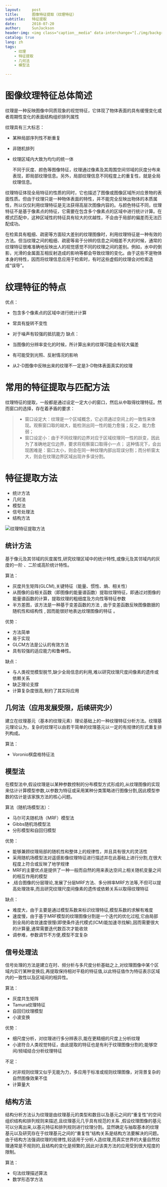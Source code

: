 ```yaml
---
layout:     post
title:      图像特征提取（纹理特征）
subtitle:   特征提取
date:       2018-07-20
author:     SunJackson
header-img: <img class="caption__media" data-interchange="[./img/background0.jpg,(small)], [./img/background0.jpg, (medium)], [./img/background0.jpg, (large)]">
catalog: true
lang: zh
tags:
    - 纹理
    - 特征提取
    - 几何法
    - 模型法

---
```



图像纹理特征总体简述
==

纹理是一种反映图像中同质现象的视觉特征，它体现了物体表面的具有缓慢变化或者周期性变化的表面结构组织排列属性

纹理具有三大标志：

- 某种局部序列性不断重复
- 非随机排列
- 纹理区域内大致为均匀的统一体


    不同于灰度、颜色等图像特征，纹理通过像素及其周围空间邻域的灰度分布来表现，即局部纹理信息。另外，局部纹理信息不同程度上的重复性，就是全局纹理信息。

纹理特征体现全局特征的性质的同时，它也描述了图像或图像区域所对应景物的表面性质。但由于纹理只是一种物体表面的特性，并不能完全反映出物体的本质属性，所以仅仅利用纹理特征是无法获得高层次图像内容的。与颜色特征不同，纹理特征不是基于像素点的特征，它需要在包含多个像素点的区域中进行统计计算。在模式匹配中，这种区域性的特征具有较大的优越性，不会由于局部的偏差而无法匹配成功。

在检索具有粗细、疏密等方面较大差别的纹理图像时，利用纹理特征是一种有效的方法。但当纹理之间的粗细、疏密等易于分辨的信息之间相差不大的时候，通常的纹理特征很难准确地反映出人的视觉感觉不同的纹理之间的差别。例如，水中的倒影，光滑的金属面互相反射造成的影响等都会导致纹理的变化。由于这些不是物体本身的特性，因而将纹理信息应用于检索时，有时这些虚假的纹理会对检索造成“误导”。


纹理特征的特点
==

优点： 

- 包含多个像素点的区域中进行统计计算
- 常具有旋转不变性
- 对于噪声有较强的抵抗能力
缺点：

- 当图像的分辨率变化的时候，所计算出来的纹理可能会有较大偏差
- 有可能受到光照、反射情况的影响
- 从2-D图像中反映出来的纹理不一定是3-D物体表面真实的纹理

常用的特征提取与匹配方法
==

纹理特征的提取，一般都是通过设定一定大小的窗口，然后从中取得纹理特征。然而窗口的选择，存在着矛盾的要求：

> - 窗口设定大：纹理是一个区域概念，它必须通过空间上的一致性来体现。观察窗口取的越大，能检测出同一性的能力愈强；反之，能力愈弱；
> - 窗口设定小：由于不同纹理的边界对应于区域纹理同一性的跃变，因此为了准确地定位边界，要求将观察窗口取得小一点；
这种情况下，会出现困难是：窗口太小，则会在同一种纹理内部出现误分割；而分析窗太大，则会在纹理边界区域出现许多误分割。

特征提取方法
==

- 统计方法
- 几何法
- 模型法
- 信号处理法
- 结构方法


![纹理特征提取方法](https://s1.ax1x.com/2018/07/21/P8rt4P.png)


统计方法
--

基于像元及其邻域的灰度属性,研究纹理区域中的统计特性,或像元及其邻域内的灰度的一阶 、二阶或高阶统计特性。

算法：

- 灰度共生矩阵(GLCM),关键特征（能量、惯性、熵、相关性）
- 从图像的自相关函数（即图像的能量谱函数）提取纹理特征，即通过对图像的能量谱函数的计算，提取纹理的粗细度及方向性等特征参数
- 半方差图，该方法是一种基于变差函数的方法 , 由于变差函数反映图像数据的随机性和结构性 , 因而能很好地表达纹理图像的特征 。

优势：
- 方法简单
- 易于实现
- GLCM方法是公认的有效方法
- 具有较强的适应能力和鲁棒性。

缺点：
- 与人类视觉模型脱节,缺少全局信息的利用,难以研究纹理尺度间像素的遗传或依赖关系
- 缺乏理论支撑
- 计算复杂度很高,制约了其实际应用


几何法（应用发展受限，后续研究少）
--

建立在纹理基元（基本的纹理元素）理论基础上的一种纹理特征分析方法。纹理基元理论认为，复杂的纹理可以由若干简单的纹理基元以一定的有规律的形式重复排列构成。

算法：

- Voronio棋盘格特征法

模型法
--

在模型法中,假设纹理是以某种参数控制的分布模型方式形成的,从纹理图像的实现来估计计算模型参数,以参数为特征或采用某种分类策略进行图像分割,因此模型参数的估计是该家族方法的核心问题。

算法（随机场模型法）：

- 马尔可夫随机场（MRF）模型法
- Gibbs随机场模型法
- 分形模型和自回归模型

优势：

- 能够兼顾纹理局部的随机性和整体上的规律性，并且具有很大的灵活性
- 采用随机场模型法对遥感影像纹理特征进行描述并在此基础上进行分割,在很大程度上符合或反映了地学规律
- MRF的主要优点是提供了一种一般而自然的用来表达空间上相关随机变量之间的相互作用的模型
- ,结合图像的分层理论,发展了分层MRF方法、多分辨率MRF方法等,不但可以提高处理效率,而且研究纹理尺度间像素的遗传或依赖关系以取得纹理特征

缺点：

- 难度大，由于主要是通过模型系数来标识纹理特征,模型系数的求解有难度
- 速度慢，由于基于MRF模型的纹理图像分割是一个迭代的优化过程,它由局部到全局的收敛速度很慢(即使条件迭代模式(ICM)能加速寻找解),因而需要很大的计算量,通常需要迭代数百次才能收敛
- 调参难，参数调节不方便,模型不宜复杂


信号处理法
--

信号处理的方法是建立在时、频分析与多尺度分析基础之上,对纹理图像中某个区域内实行某种变换后,再提取保持相对平稳的特征值,以此特征值作为特征表示区域内的一致性以及区域间的相异性。

算法：
- 灰度共生矩阵
- Tamura纹理特征
- 自回归纹理模型
- 小波变换

优势：

- 细尺度分析，对纹理进行多分辨表示,能在更精细的尺度上分析纹理
- 小波符合人类视觉特征，由此提取的特征也是有利于纹理图像分割的;能够空间/频域结合分析纹理特征

不足：

- 对非规则纹理又似乎无能为力，多应用于标准或规则纹理图像，对背景复杂的自然图像效果不佳
- 计算量大


结构方法
--

结构分析方法认为纹理是由纹理基元的类型和数目以及基元之间的“重复性”的空间组织结构和排列规则来描述,且纹理基元几乎具有规范的关系 ,假设纹理图像的基元可以分离出来,以基元特征和排列规则进行纹理分割。显然确定与抽取基本的纹理基元以及研究存在于纹理基元之间的“重复性”结构关系是结构方法要解决的问题。由于结构方法强调纹理的规律性,较适用于分析人造纹理,而真实世界的大量自然纹理通常是不规则的,且结构的变化是频繁的,因此对该类方法的应用受到很大程度的限制。

算法：
- 句法纹理描述算法
- 数学形态学方法

